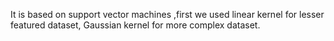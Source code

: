 
It is based on support vector machines ,first we used linear kernel for lesser featured dataset, Gaussian kernel for more complex dataset.
